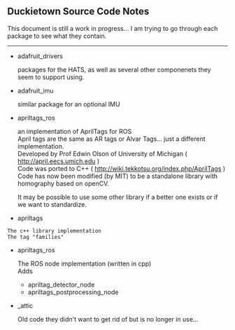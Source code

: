 ## Duckietown Source Code Notes
This document is still a work in progress...
I am trying to go through each package to see what they contain.

-----

*  adafruit_drivers
 
   packages for the HATS, as well as several other componenets they seem to support using. 

*  adafruit_imu
  
   similar package for an optional IMU

*  apriltags_ros
   
   an implementation of AprilTags for ROS  
   April tags are the same as AR tags or Alvar Tags... just a different implementation.  
   Developed by Prof Edwin Olson of University of Michigan ( http://april.eecs.umich.edu )  
   Code was ported to C++ ( http://wiki.tekkotsu.org/index.php/AprilTags )  
   Code has now been modified (by MIT) to be a standalone library with homography based on openCV.   

   It may be possible to use some other library if a better one exists or if we want to standardize.  

  *  apriltags
 
    The c++ library implementation  
    The tag "families"  

  *  apriltags_ros
      
     The ROS node implementation (written in cpp)  
     Adds
     * apriltag\_detector\_node
     * apriltags\_postprocessing\_node

*   _attic
	
    Old code they didn't want to get rid of but is no longer in use...




